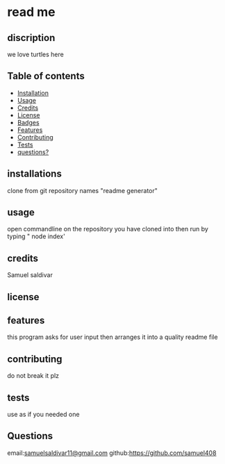 #  read me 

   
## discription 
  we love turtles here

## Table of contents 

* [Installation](#installation)
* [Usage](#usage)
* [Credits](#credits)
* [License](#license)
* [Badges](#badges)
* [Features](#features)
* [Contributing](#contributing)
* [Tests](#tests)
* [questions?](#questions?)


## installations 
 clone from git repository names "readme generator"
## usage
  open commandline on the repository you have cloned into  then run by typing " node index'

## credits 
Samuel saldivar

## license
 


## features
 this program asks for user input then arranges it into a quality readme file

## contributing 
do not break it plz

## tests
use as if you needed one
 
## Questions
email:samuelsaldivar11@gmail.com
github:https://github.com/samuel408
